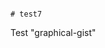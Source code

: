                                                                                                                                                                                                                                                                                                                                                                                                                                                                                                                              # test7
Test "graphical-gist"